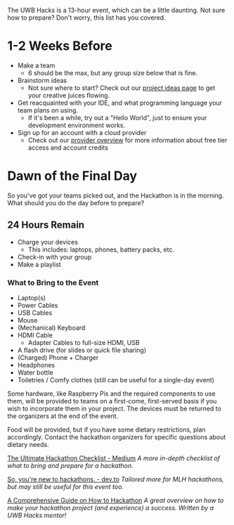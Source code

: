 The UWB Hacks is a 13-hour event, which can be a little daunting. Not sure how to prepare? Don't worry, this list has you covered.

# 1-2 Weeks Before

- Make a team
    - 6 should be the max, but any group size below that is fine.
- Brainstorm ideas
    - Not sure where to start? Check out our [project ideas page](_docs/project-ideas.md) to get your creative juices flowing.
- Get reacquainted with your IDE, and what programming language your team plans on using.
    - If it's been a while, try out a "Hello World", just to ensure your development environment works.
- Sign up for an account with a cloud provider
    - Check out our [provider overview](_docs/cloud_account_setup.md) for more information about free tier access and account credits
# Dawn of the Final Day
So you've got your teams picked out, and the Hackathon is in the morning. What should you do the day before to prepare?

## 24 Hours Remain
- Charge your devices
    - This includes: laptops, phones, battery packs, etc.
- Check-in with your group
- Make a playlist

### What to Bring to the Event
- Laptop(s)
- Power Cables
- USB Cables
- Mouse
- (Mechanical) Keyboard
- HDMI Cable 
    - Adapter Cables to full-size HDMI, USB
- A flash drive (for slides or quick file sharing)
- (Charged) Phone + Charger
- Headphones
- Water bottle
- Toiletries / Comfy clothes (still can be useful for a single-day event)

Some hardware, like Raspberry Pis and the required components to use them, will be provided to teams on a first-come, first-served basis if you wish to incorporate them in your project. The devices must be returned to the organizers at the end of the event.

Food will be provided, but if you have some dietary restrictions, plan accordingly. Contact the hackathon organizers for specific questions about dietary needs.

[The Ultimate Hackathon Checklist - Medium][hackathon-checklist]
_A more in-depth checklist of what to bring and prepare for a hackathon._

[So, you're new to hackathons. - dev.to][so-ur-new-to-hacking]
_Tailored more for MLH hackathons, but may still be useful for this event too._

[A Comprehensive Guide on How to Hackathon][how-to-hackathon]
_A great overview on how to make your hackathon project (and experience) a success. Written by a UWB Hacks mentor!_

[hackathon-checklist]: https://medium.com/hackconcordia/hackathon-checklist-525cc675a83f
[so-ur-new-to-hacking]: https://dev.to/kimcodes/so-youre-new-to-hackathons
[how-to-hackathon]: https://medium.com/@adammirza_97878/a-comprehensive-guide-on-how-to-hackathon-6d7ec00e1a08
[installing-software]: test
